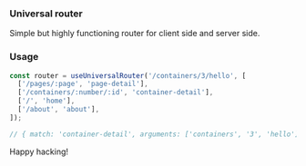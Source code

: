 ### Universal router

Simple but highly functioning router for client side and server side.

### Usage

```javascript
const router = useUniversalRouter('/containers/3/hello', [
  ['/pages/:page', 'page-detail'],
  ['/containers/:number/:id', 'container-detail'],
  ['/', 'home'],
  ['/about', 'about'],
]);

// { match: 'container-detail', arguments: ['containers', '3', 'hello'] };
```

Happy hacking!
